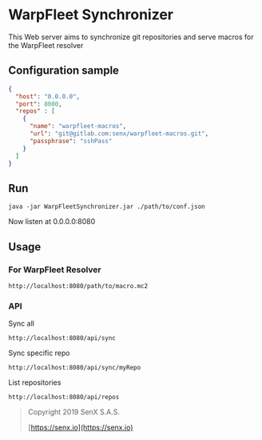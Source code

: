 # WarpFleet Synchronizer

This Web server aims to synchronize git repositories and serve macros for the WarpFleet resolver

## Configuration sample

````json
{
  "host": "0.0.0.0",
  "port": 8080,
  "repos" : [
    {
      "name": "warpfleet-macros",
      "url": "git@gitlab.com:senx/warpfleet-macros.git",
      "passphrase": "sshPass"
    }
  ]
}
````

## Run 

`java -jar WarpFleetSynchronizer.jar ./path/to/conf.json`

Now listen at 0.0.0.0:8080

## Usage

### For WarpFleet Resolver

    http://localhost:8080/path/to/macro.mc2


### API

Sync all

    http://localhost:8080/api/sync
    
Sync specific repo

    http://localhost:8080/api/sync/myRepo

List repositories

    http://localhost:8080/api/repos
> Copyright 2019  SenX S.A.S.
>
> [https://senx.io](https://senx.io)

